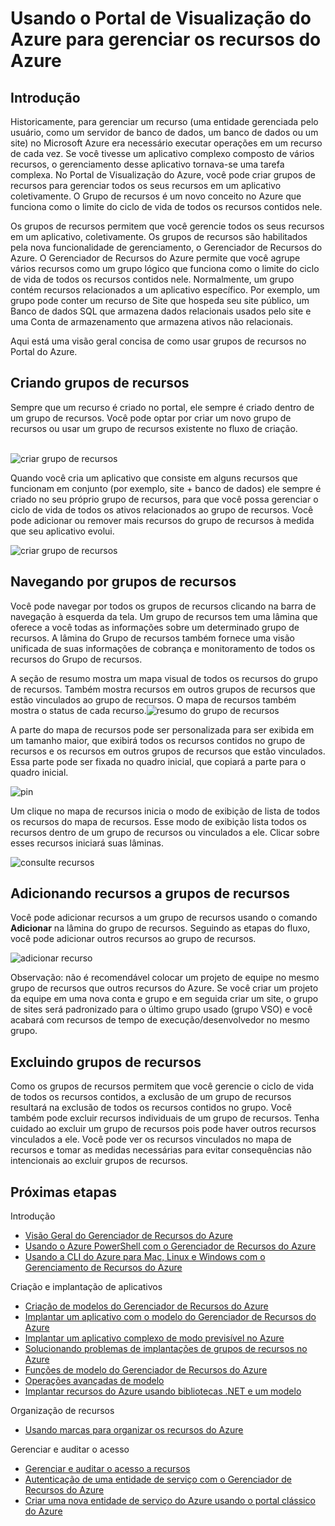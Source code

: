 <properties 
	pageTitle="Usar o Portal de Visualização do Azure para gerenciar os recursos do Azure" 
	description="Agrupe vários recursos como um grupo lógico que se torna o limite do ciclo de vida para recursos contidos nele." 
	services="azure-portal" 
	documentationCenter="" 
	authors="" 
	manager="wpickett" 
	editor=""/>

<tags 
	ms.service="azure-portal" 
	ms.workload="multiple" 
	ms.tgt_pltfrm="na" 
	ms.devlang="na" 
	ms.topic="article" 
	ms.date="06/22/2015" 
	ms.author="tomfitz"/>


# Usando o Portal de Visualização do Azure para gerenciar os recursos do Azure

## Introdução

Historicamente, para gerenciar um recurso (uma entidade gerenciada pelo usuário, como um servidor de banco de dados, um banco de dados ou um site) no Microsoft Azure era necessário executar operações em um recurso de cada vez. Se você tivesse um aplicativo complexo composto de vários recursos, o gerenciamento desse aplicativo tornava-se uma tarefa complexa. No Portal de Visualização do Azure, você pode criar grupos de recursos para gerenciar todos os seus recursos em um aplicativo coletivamente. O Grupo de recursos é um novo conceito no Azure que funciona como o limite do ciclo de vida de todos os recursos contidos nele.

Os grupos de recursos permitem que você gerencie todos os seus recursos em um aplicativo, coletivamente. Os grupos de recursos são habilitados pela nova funcionalidade de gerenciamento, o Gerenciador de Recursos do Azure. O Gerenciador de Recursos do Azure permite que você agrupe vários recursos como um grupo lógico que funciona como o limite do ciclo de vida de todos os recursos contidos nele. Normalmente, um grupo contém recursos relacionados a um aplicativo específico. Por exemplo, um grupo pode conter um recurso de Site que hospeda seu site público, um Banco de dados SQL que armazena dados relacionais usados pelo site e uma Conta de armazenamento que armazena ativos não relacionais.

Aqui está uma visão geral concisa de como usar grupos de recursos no Portal do Azure.

## Criando grupos de recursos

Sempre que um recurso é criado no portal, ele sempre é criado dentro de um grupo de recursos. Você pode optar por criar um novo grupo de recursos ou usar um grupo de recursos existente no fluxo de criação.<br><br />

![criar grupo de recursos](./media/resource-group-portal/1_createWebsite.png)

Quando você cria um aplicativo que consiste em alguns recursos que funcionam em conjunto (por exemplo, site + banco de dados) ele sempre é criado no seu próprio grupo de recursos, para que você possa gerenciar o ciclo de vida de todos os ativos relacionados ao grupo de recursos. Você pode adicionar ou remover mais recursos do grupo de recursos à medida que seu aplicativo evolui.

![criar grupo de recursos](./media/resource-group-portal/2_createWSandDB.png)

## Navegando por grupos de recursos

Você pode navegar por todos os grupos de recursos clicando na barra de navegação à esquerda da tela. Um grupo de recursos tem uma lâmina que oferece a você todas as informações sobre um determinado grupo de recursos. A lâmina do Grupo de recursos também fornece uma visão unificada de suas informações de cobrança e monitoramento de todos os recursos do Grupo de recursos.

A seção de resumo mostra um mapa visual de todos os recursos do grupo de recursos. Também mostra recursos em outros grupos de recursos que estão vinculados ao grupo de recursos. O mapa de recursos também mostra o status de cada recurso.![resumo do grupo de recursos](./media/resource-group-portal/3_1BrowseRGs.png)

A parte do mapa de recursos pode ser personalizada para ser exibida em um tamanho maior, que exibirá todos os recursos contidos no grupo de recursos e os recursos em outros grupos de recursos que estão vinculados. Essa parte pode ser fixada no quadro inicial, que copiará a parte para o quadro inicial.

![pin](./media/resource-group-portal/3_2BrowseRGs.png)

Um clique no mapa de recursos inicia o modo de exibição de lista de todos os recursos do mapa de recursos. Esse modo de exibição lista todos os recursos dentro de um grupo de recursos ou vinculados a ele. Clicar sobre esses recursos iniciará suas lâminas.

![consulte recursos](./media/resource-group-portal/3_3BrowseRGs.png)

## Adicionando recursos a grupos de recursos

Você pode adicionar recursos a um grupo de recursos usando o comando **Adicionar** na lâmina do grupo de recursos. Seguindo as etapas do fluxo, você pode adicionar outros recursos ao grupo de recursos.

![adicionar recurso](./media/resource-group-portal/4_AddResource.png)

Observação: não é recomendável colocar um projeto de equipe no mesmo grupo de recursos que outros recursos do Azure. Se você criar um projeto da equipe em uma nova conta e grupo e em seguida criar um site, o grupo de sites será padronizado para o último grupo usado (grupo VSO) e você acabará com recursos de tempo de execução/desenvolvedor no mesmo grupo.

## Excluindo grupos de recursos

Como os grupos de recursos permitem que você gerencie o ciclo de vida de todos os recursos contidos, a exclusão de um grupo de recursos resultará na exclusão de todos os recursos contidos no grupo. Você também pode excluir recursos individuais de um grupo de recursos. Tenha cuidado ao excluir um grupo de recursos pois pode haver outros recursos vinculados a ele. Você pode ver os recursos vinculados no mapa de recursos e tomar as medidas necessárias para evitar consequências não intencionais ao excluir grupos de recursos.

## Próximas etapas
Introdução

- [Visão Geral do Gerenciador de Recursos do Azure](../resource-group-overview.md)  
- [Usando o Azure PowerShell com o Gerenciador de Recursos do Azure](../powershell-azure-resource-manager.md)
- [Usando a CLI do Azure para Mac, Linux e Windows com o Gerenciamento de Recursos do Azure](../xplat-cli-azure-resource-manager.md)  
  
Criação e implantação de aplicativos
  
- [Criação de modelos do Gerenciador de Recursos do Azure](../resource-group-authoring-templates.md)  
- [Implantar um aplicativo com o modelo do Gerenciador de Recursos do Azure](resource-group-template-deploy.md)
- [Implantar um aplicativo complexo de modo previsível no Azure](../app-service-web/app-service-deploy-complex-application-predictably.md)
- [Solucionando problemas de implantações de grupos de recursos no Azure](../resource-group-deploy-debug.md)  
- [Funções de modelo do Gerenciador de Recursos do Azure](../resource-group-template-functions.md)  
- [Operações avançadas de modelo](../resource-group-advanced-template.md)  
- [Implantar recursos do Azure usando bibliotecas .NET e um modelo](../arm-template-deployment.md)
  
Organização de recursos
  
- [Usando marcas para organizar os recursos do Azure](../resource-group-using-tags.md)  
  
Gerenciar e auditar o acesso
  
- [Gerenciar e auditar o acesso a recursos](resource-group-rbac.md)  
- [Autenticação de uma entidade de serviço com o Gerenciador de Recursos do Azure](../resource-group-authenticate-service-principal.md)  
- [Criar uma nova entidade de serviço do Azure usando o portal clássico do Azure](../resource-group-create-service-principal-portal.md)  
  


 

<!---HONumber=July15_HO3-->